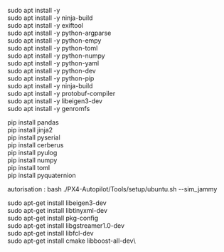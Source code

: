 sudo apt install -y \
sudo apt install -y ninja-build \
sudo apt install -y exiftool \
sudo apt install -y python-argparse \
sudo apt install -y python-empy \
sudo apt install -y python-toml \
sudo apt install -y python-numpy \
sudo apt install -y python-yaml \
sudo apt install -y python-dev \
sudo apt install -y python-pip \
sudo apt install -y ninja-build \
sudo apt install -y protobuf-compiler \
sudo apt install -y libeigen3-dev \
sudo apt install -y genromfs

pip install pandas \
pip install jinja2 \
pip install pyserial \
pip install cerberus \
pip install pyulog \
pip install numpy \
pip install toml \
pip install pyquaternion


autorisation : bash ./PX4-Autopilot/Tools/setup/ubuntu.sh --sim_jammy​

sudo apt-get install libeigen3-dev\
sudo apt-get install libtinyxml-dev\
sudo apt-get install pkg-config\
sudo apt-get install libgstreamer1.0-dev\
sudo apt-get install libfcl-dev\
sudo apt-get install cmake libboost-all-dev\
